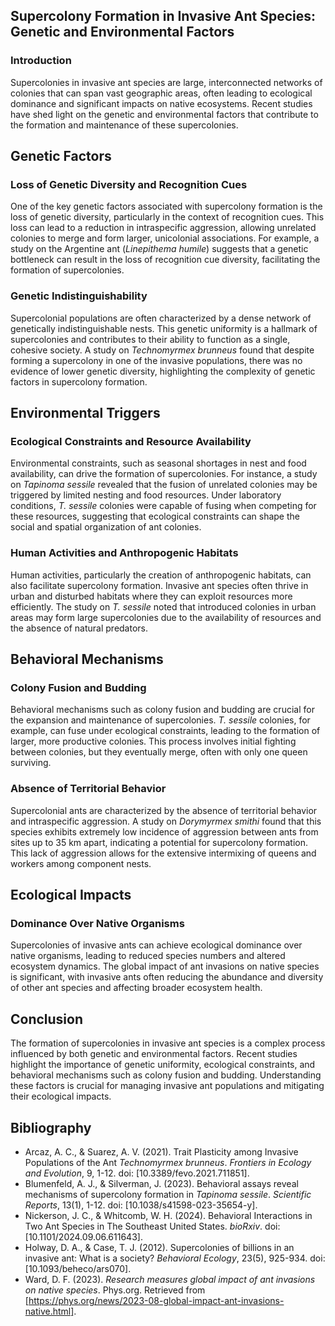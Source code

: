 ## Supercolony Formation in Invasive Ant Species: Genetic and Environmental Factors

### Introduction

Supercolonies in invasive ant species are large, interconnected networks of colonies that can span vast geographic areas, often leading to ecological dominance and significant impacts on native ecosystems. Recent studies have shed light on the genetic and environmental factors that contribute to the formation and maintenance of these supercolonies.

## Genetic Factors

### Loss of Genetic Diversity and Recognition Cues

One of the key genetic factors associated with supercolony formation is the loss of genetic diversity, particularly in the context of recognition cues. This loss can lead to a reduction in intraspecific aggression, allowing unrelated colonies to merge and form larger, unicolonial associations. For example, a study on the Argentine ant (*Linepithema humile*) suggests that a genetic bottleneck can result in the loss of recognition cue diversity, facilitating the formation of supercolonies.

### Genetic Indistinguishability

Supercolonial populations are often characterized by a dense network of genetically indistinguishable nests. This genetic uniformity is a hallmark of supercolonies and contributes to their ability to function as a single, cohesive society. A study on *Technomyrmex brunneus* found that despite forming a supercolony in one of the invasive populations, there was no evidence of lower genetic diversity, highlighting the complexity of genetic factors in supercolony formation.

## Environmental Triggers

### Ecological Constraints and Resource Availability

Environmental constraints, such as seasonal shortages in nest and food availability, can drive the formation of supercolonies. For instance, a study on *Tapinoma sessile* revealed that the fusion of unrelated colonies may be triggered by limited nesting and food resources. Under laboratory conditions, *T. sessile* colonies were capable of fusing when competing for these resources, suggesting that ecological constraints can shape the social and spatial organization of ant colonies.

### Human Activities and Anthropogenic Habitats

Human activities, particularly the creation of anthropogenic habitats, can also facilitate supercolony formation. Invasive ant species often thrive in urban and disturbed habitats where they can exploit resources more efficiently. The study on *T. sessile* noted that introduced colonies in urban areas may form large supercolonies due to the availability of resources and the absence of natural predators.

## Behavioral Mechanisms

### Colony Fusion and Budding

Behavioral mechanisms such as colony fusion and budding are crucial for the expansion and maintenance of supercolonies. *T. sessile* colonies, for example, can fuse under ecological constraints, leading to the formation of larger, more productive colonies. This process involves initial fighting between colonies, but they eventually merge, often with only one queen surviving.

### Absence of Territorial Behavior

Supercolonial ants are characterized by the absence of territorial behavior and intraspecific aggression. A study on *Dorymyrmex smithi* found that this species exhibits extremely low incidence of aggression between ants from sites up to 35 km apart, indicating a potential for supercolony formation. This lack of aggression allows for the extensive intermixing of queens and workers among component nests.

## Ecological Impacts

### Dominance Over Native Organisms

Supercolonies of invasive ants can achieve ecological dominance over native organisms, leading to reduced species numbers and altered ecosystem dynamics. The global impact of ant invasions on native species is significant, with invasive ants often reducing the abundance and diversity of other ant species and affecting broader ecosystem health.

## Conclusion

The formation of supercolonies in invasive ant species is a complex process influenced by both genetic and environmental factors. Recent studies highlight the importance of genetic uniformity, ecological constraints, and behavioral mechanisms such as colony fusion and budding. Understanding these factors is crucial for managing invasive ant populations and mitigating their ecological impacts.

## Bibliography

- Arcaz, A. C., & Suarez, A. V. (2021). Trait Plasticity among Invasive Populations of the Ant *Technomyrmex brunneus*. *Frontiers in Ecology and Evolution*, 9, 1-12. doi: [10.3389/fevo.2021.711851].
- Blumenfeld, A. J., & Silverman, J. (2023). Behavioral assays reveal mechanisms of supercolony formation in *Tapinoma sessile*. *Scientific Reports*, 13(1), 1-12. doi: [10.1038/s41598-023-35654-y].
- Nickerson, J. C., & Whitcomb, W. H. (2024). Behavioral Interactions in Two Ant Species in The Southeast United States. *bioRxiv*. doi: [10.1101/2024.09.06.611643].
- Holway, D. A., & Case, T. J. (2012). Supercolonies of billions in an invasive ant: What is a society? *Behavioral Ecology*, 23(5), 925-934. doi: [10.1093/beheco/ars070].
- Ward, D. F. (2023). *Research measures global impact of ant invasions on native species*. Phys.org. Retrieved from [https://phys.org/news/2023-08-global-impact-ant-invasions-native.html].